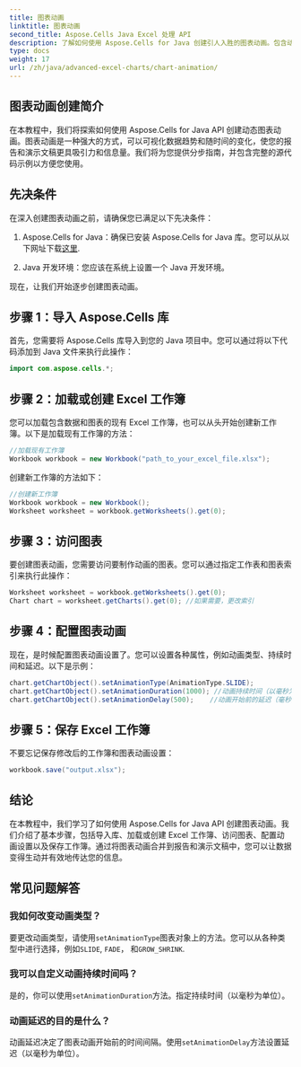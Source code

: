 ```yaml
---
title: 图表动画
linktitle: 图表动画
second_title: Aspose.Cells Java Excel 处理 API
description: 了解如何使用 Aspose.Cells for Java 创建引人入胜的图表动画。包含动态数据可视化的分步指南和源代码。
type: docs
weight: 17
url: /zh/java/advanced-excel-charts/chart-animation/
---
```


## 图表动画创建简介

在本教程中，我们将探索如何使用 Aspose.Cells for Java API 创建动态图表动画。图表动画是一种强大的方式，可以可视化数据趋势和随时间的变化，使您的报告和演示文稿更具吸引力和信息量。我们将为您提供分步指南，并包含完整的源代码示例以方便您使用。

## 先决条件

在深入创建图表动画之前，请确保您已满足以下先决条件：

1.  Aspose.Cells for Java：确保已安装 Aspose.Cells for Java 库。您可以从以下网址下载[这里](https://releases.aspose.com/cells/java/).

2. Java 开发环境：您应该在系统上设置一个 Java 开发环境。

现在，让我们开始逐步创建图表动画。

## 步骤 1：导入 Aspose.Cells 库

首先，您需要将 Aspose.Cells 库导入到您的 Java 项目中。您可以通过将以下代码添加到 Java 文件来执行此操作：

```java
import com.aspose.cells.*;
```

## 步骤 2：加载或创建 Excel 工作簿

您可以加载包含数据和图表的现有 Excel 工作簿，也可以从头开始创建新工作簿。以下是加载现有工作簿的方法：

```java
//加载现有工作簿
Workbook workbook = new Workbook("path_to_your_excel_file.xlsx");
```

创建新工作簿的方法如下：

```java
//创建新工作簿
Workbook workbook = new Workbook();
Worksheet worksheet = workbook.getWorksheets().get(0);
```

## 步骤 3：访问图表

要创建图表动画，您需要访问要制作动画的图表。您可以通过指定工作表和图表索引来执行此操作：

```java
Worksheet worksheet = workbook.getWorksheets().get(0);
Chart chart = worksheet.getCharts().get(0); //如果需要，更改索引
```

## 步骤 4：配置图表动画

现在，是时候配置图表动画设置了。您可以设置各种属性，例如动画类型、持续时间和延迟。以下是示例：

```java
chart.getChartObject().setAnimationType(AnimationType.SLIDE);
chart.getChartObject().setAnimationDuration(1000); //动画持续时间（以毫秒为单位）
chart.getChartObject().setAnimationDelay(500);    //动画开始前的延迟（毫秒）
```

## 步骤 5：保存 Excel 工作簿

不要忘记保存修改后的工作簿和图表动画设置：

```java
workbook.save("output.xlsx");
```

## 结论

在本教程中，我们学习了如何使用 Aspose.Cells for Java API 创建图表动画。我们介绍了基本步骤，包括导入库、加载或创建 Excel 工作簿、访问图表、配置动画设置以及保存工作簿。通过将图表动画合并到报告和演示文稿中，您可以让数据变得生动并有效地传达您的信息。

## 常见问题解答

### 我如何改变动画类型？

要更改动画类型，请使用`setAnimationType`图表对象上的方法。您可以从各种类型中进行选择，例如`SLIDE`, `FADE`， 和`GROW_SHRINK`.

### 我可以自定义动画持续时间吗？

是的，你可以使用`setAnimationDuration`方法。指定持续时间（以毫秒为单位）。

### 动画延迟的目的是什么？

动画延迟决定了图表动画开始前的时间间隔。使用`setAnimationDelay`方法设置延迟（以毫秒为单位）。